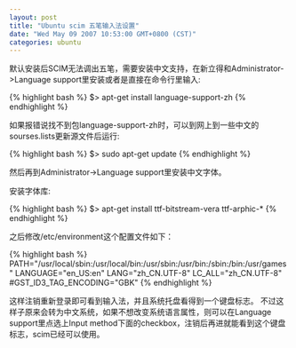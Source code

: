 ```yaml
---
layout: post
title: "Ubuntu scim 五笔输入法设置"
date: "Wed May 09 2007 10:53:00 GMT+0800 (CST)"
categories: ubuntu
---
```


默认安装后SCIM无法调出五笔，需要安装中文支持，在新立得和Administrator->Language support里安装或者是直接在命令行里输入:

{% highlight bash %}
$> apt-get install language-support-zh
{% endhighlight %}

如果报错说找不到包language-support-zh时，可以到网上到一些中文的sourses.lists更新源文件后运行:

{% highlight bash %}
$> sudo apt-get update
{% endhighlight %}

然后再到Administrator->Language support里安装中文字体。

安装字体库:

{% highlight bash %}
$> apt-get install ttf-bitstream-vera ttf-arphic-*
{% endhighlight %}

之后修改/etc/environment这个配置文件如下：

{% highlight bash %}
PATH="/usr/local/sbin:/usr/local/bin:/usr/sbin:/usr/bin:/sbin:/bin:/usr/games"
LANGUAGE="en_US:en"
LANG="zh_CN.UTF-8"
LC_ALL="zh_CN.UTF-8"
#GST_ID3_TAG_ENCODING="GBK"
{% endhighlight %}

这样注销重新登录即可看到输入法，并且系统托盘看得到一个键盘标志。
不过这样子原来会转为中文系统，如果不想改变系统语言属性，则可以在Language support里点选上Input method下面的checkbox，注销后再进就能看到这个键盘标志，scim已经可以使用。
